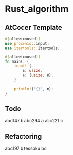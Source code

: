 # Rust_algorithm

## AtCoder Template

```rust
#[allow(unused)]
use proconio::input;
use itertools::Itertools;

#[allow(unused)]
fn main() {
    input! {
        n: usize,
        a: [usize; n],
    }

    println!("{}", n);
}
```

## Todo

abc147 b
abc294 a
abc221 c

## Refactoring

abc197 b
tessoku bc
